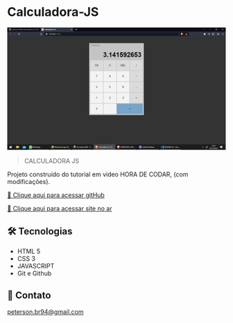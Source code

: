 # Calculadora-JS
 

![preview](./img/gitHub.jpg)

> CALCULADORA JS 

Projeto construído do tutorial em video HORA DE CODAR, (com modificações).

[🔗 Clique aqui para acessar gitHub](https://github.com/peterson1dhon/Calculadora-JS)

[🔗 Clique aqui para acessar site no ar](https://calculadorajs-6ebd5.web.app/)


## 🛠 Tecnologias

- HTML 5
- CSS 3
- JAVASCRIPT
- Git e Github

## 💛 Contato

peterson.br94@gmail.com
